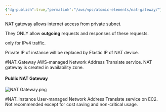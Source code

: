 ```yaml
---
{"dg-publish":true,"permalink":"/aws/vpc/atomic-elements/nat-gateway/"}
---
```


NAT gateway allows internet access from private subnet.

They ONLY allow **outgoing** requests and responses of these requests.

only for IPv4 traffic.

Private IP of instance will be replaced by Elastic IP of NAT device.

#NAT_Gateway
AWS-managed Network Address Translate service.
NAT gateway is created in availability zone.
#### Public NAT Gateway

![NAT Gateway.png](/img/user/aws/vpc/png/NAT%20Gateway.png)


#NAT_Instance
User-managed Network Address Translate service on EC2.
Not recommended except for cost saving and non-critical usage.